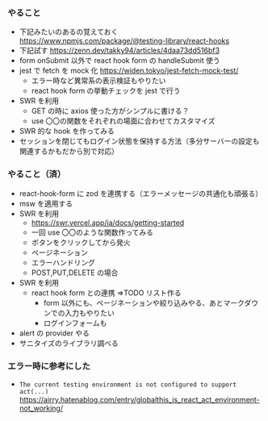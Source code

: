 ### やること

- 下記みたいのあるの覚えておく
  https://www.npmjs.com/package/@testing-library/react-hooks
- 下記試す
  https://zenn.dev/takky94/articles/4daa73dd516bf3
- form onSubmit 以外で react hook form の handleSubmit 使う
- jest で fetch を mock 化
  https://widen.tokyo/jest-fetch-mock-test/
  - エラー時など異常系の表示検証もやりたい
  - react hook form の挙動チェックを jest で行う
- SWR を利用
  - GET の時に axios 使った方がシンプルに書ける？
  - use 〇〇の関数をそれぞれの場面に合わせてカスタマイズ
- SWR 的な hook を作ってみる
- セッションを閉じてもログイン状態を保持する方法（多分サーバーの設定も関連するかもだから別で対応）

### やること（済）

- react-hook-form に zod を連携する（エラーメッセージの共通化も頑張る）
- msw を適用する
- SWR を利用
  - https://swr.vercel.app/ja/docs/getting-started
  - 一回 use 〇〇のような関数作ってみる
  - ボタンをクリックしてから発火
  - ページネーション
  - エラーハンドリング
  - POST,PUT,DELETE の場合
- SWR を利用
  - react hook form との連携
    ⇒TODO リスト作る
    - form 以外にも、ページネーションや絞り込みやる、あとマークダウンでの入力もやりたい
    - ログインフォームも
- alert の provider やる
- サニタイズのライブラリ調べる

### エラー時に参考にした

- `The current testing environment is not configured to support act(...)`
  https://airry.hatenablog.com/entry/globalthis_is_react_act_environment-not_working/
